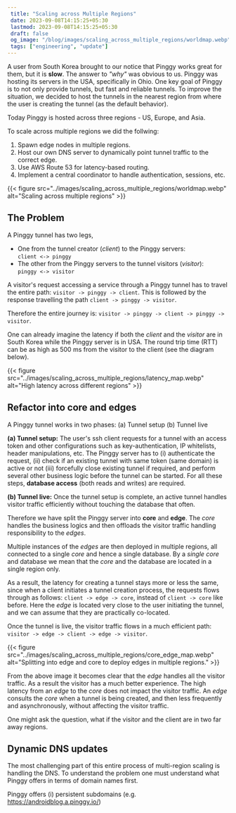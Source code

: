 ```yaml
---
 title: "Scaling across Multiple Regions" 
 date: 2023-09-08T14:15:25+05:30
 lastmod: 2023-09-08T14:15:25+05:30
 draft: false
 og_image: "/blog/images/scaling_across_multiple_regions/worldmap.webp"
 tags: ["engineering", "update"]
---
```



A user from South Korea brought to our notice that Pinggy works great for them, but it is **slow**. The answer to *"why"* was obvious to us. Pinggy was hosting its servers in the USA, specifically in Ohio. One key goal of Pinggy is to not only provide tunnels, but fast and reliable tunnels. To improve the situation, we decided to host the tunnels in the nearest region from where the user is creating the tunnel (as the default behavior).

Today Pinggy is hosted across three regions - US, Europe, and Asia.

To scale across multiple regions we did the follwing:

1. Spawn edge nodes in multiple regions.
2. Host our own DNS server to dynamically point tunnel traffic to the correct edge.
3. Use AWS Route 53 for latency-based routing.
4. Implement a central coordinator to handle authentication, sessions, etc.

{{< figure src="../images/scaling_across_multiple_regions/worldmap.webp" alt="Scaling across multiple regions" >}}


## The Problem

A Pinggy tunnel has two legs, 
- One from the tunnel creator (*client*) to the Pinggy servers: <br>`client <-> pinggy` 
- The other from the Pinggy servers to the tunnel visitors (*visitor*): <br>`pinggy <-> visitor`

A visitor's request accessing a service through a Pinggy tunnel has to travel the entire path: `visitor -> pinggy -> client`.
This is followed by the response travelling the path `client -> pinggy -> visitor`.

Therefore the entire journey is: `visitor -> pinggy -> client -> pinggy -> visitor`.

One can already imagine the latency if both the *client* and the *visitor* are in South Korea while the Pinggy server is in USA.  The round trip time (RTT) can be as high as 500 ms from the visitor to the client (see the diagram below).

{{< figure src="../images/scaling_across_multiple_regions/latency_map.webp" alt="High latency across different regions" >}}

## Refactor into core and edges

A Pinggy tunnel works in two phases: (a) Tunnel setup (b) Tunnel live

**(a) Tunnel setup:** The user's ssh client requests for a tunnel with an access token and other configurations such as key-authentication, IP whitelists, header manipulations, etc. The Pinggy server has to (i) authenticate the request, (ii) check if an existing tunnel with same token  (same domain) is active or not (iii) forcefully close existing tunnel if required, and perform several other business logic before the tunnel can be started. For all these steps, **database access** (both reads and writes) are required.

**(b) Tunnel live:** Once the tunnel setup is complete, an active tunnel handles visitor traffic efficiently without touching the database that often.

Therefore we have split the Pinggy server into **core** and **edge**. The *core* handles the business logics and then offloads the visitor traffic handling responsibility to the *edges*.

Multiple instances of the *edges* are then deployed in multiple regions, all connected to a single *core* and hence a single database. By a *single core* and database we mean that the *core* and the database are located in a single region only.


As a result, the latency for creating a tunnel stays more or less the same, since when a client initiates a tunnel creation process, the requests flows through as follows: `client -> edge -> core`, instead of `client -> core` like before. Here the *edge* is located very close to the user initiating the tunnel, and we can assume that they are practically co-located.

Once the tunnel is live, the visitor traffic flows in a much efficient path: `visitor -> edge -> client -> edge -> visitor`.

{{< figure src="../images/scaling_across_multiple_regions/core_edge_map.webp" alt="Splitting into edge and core to deploy edges in multiple regions." >}}


From the above image it becomes clear that the *edge* handles all the visitor traffic. As a result the visitor has a much better experience. The high latency from an *edge* to the *core* does not impact the visitor traffic. An *edge* consults the *core* when a tunnel is being created, and then less frequently and asynchronously, without affecting the visitor traffic.

One might ask the question, what if the visitor and the client are in two far away regions. 

## Dynamic DNS updates

The most challenging part of this entire process of multi-region scaling is handling the DNS. To understand the problem one must understand what Pinggy offers in terms of domain names first.

Pinggy offers (i) persistent subdomains (e.g. https://androidblog.a.pinggy.io/)




